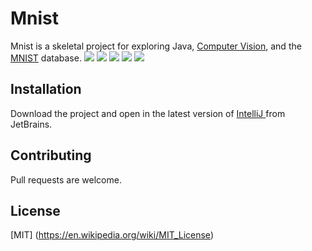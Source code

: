 # Mnist
Mnist is a skeletal project for exploring Java,
[Computer Vision](https://en.wikipedia.org/wiki/Computer_vision), and
the [MNIST](https://en.wikipedia.org/wiki/MNIST_database) database.
![](https://badgen.net/badge/Java/1.16/FF0000?icon=github)
![](https://badgen.net/badge/Encog/3.4/6E86FF?icon=github)
![](https://badgen.net/badge/OpenNLP/1.9.3/1ED760)
![](https://badgen.net/badge/Maven/Bundled/FF00FF)
![](https://badgen.net/badge/Maintained/YES/FFFF00)

## Installation
Download the project and open in the latest version of
[IntelliJ ](https://www.jetbrains.com/idea/download/?fromIDE=#section=windows)
from JetBrains.

## Contributing
Pull requests are welcome.

## License
[MIT] (https://en.wikipedia.org/wiki/MIT_License)